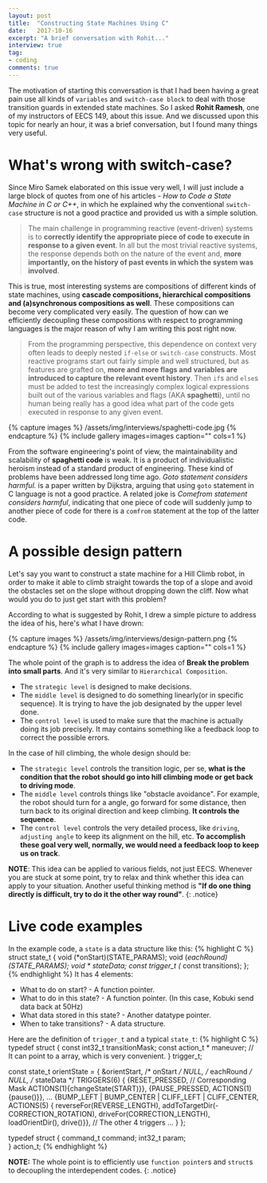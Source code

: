 ```yaml
---
layout: post
title:  "Constructing State Machines Using C"
date:   2017-10-16
excerpt: "A brief conversation with Rohit..."
interview: true
tag:
- coding
comments: true
---
```


The motivation of starting this conversation is that I had been having a great pain use all kinds of `variables` and `switch-case block` to deal with those transition guards in extended state machines. So I asked **Rohit Ramesh**, one of my instructors of EECS 149, about this issue. And we discussed upon this topic for nearly an hour, it was a brief conversation, but I found many things very useful.

# What's wrong with switch-case?
Since Miro Samek elaborated on this issue very well, I will just include a large block of quotes from one of his articles - *How to Code a State Machine in C or C++*, in which he explained why the conventional `switch-case` structure is not a good practice and provided us with a simple solution.

> The main challenge in programming reactive (event-driven) systems is to **correctly identify the appropriate piece of code to execute in response to a given event**. In all but the most trivial reactive systems, the response depends both on the nature of the event and, **more importantly, on the history of past events in which the system was involved**.

This is true, most interesting systems are compositions of different kinds of state machines, using **cascade compositions, hierarchical compositions and (a)synchronous compositions as well**. These compositions can become very complicated very easily. The question of how can we efficiently decoupling these compositions with respect to programming languages is the major reason of why I am writing this post right now.

> From the programming perspective, this dependence on context very often leads to deeply nested `if-else` or `switch-case` constructs. Most reactive programs start out fairly simple and well structured, but as features are grafted on, **more and more flags and variables are introduced to capture the relevant event history**. Then `if`s and `else`s must be added to test the increasingly complex logical expressions built out of the various variables and flags (AKA **spaghetti**), until no human being really has a good idea what part of the code gets executed in response to any given event.

{% capture images %}
/assets/img/interviews/spaghetti-code.jpg
{% endcapture %}
{% include gallery images=images caption="" cols=1 %}

From the software engineering's point of view, the maintainability and scalability of **spaghetti code** is weak. It is a product of individualistic heroism instead of a standard product of engineering. These kind of problems have been addressed long time ago. *Goto statement considers harmful.* is a paper written by Dijkstra, arguing that using `goto` statement in C language is not a good practice. A related joke is *Comefrom statement considers harmful*, indicating that one piece of code will suddenly jump to another piece of code for there is a `comfrom` statement at the top of the latter code.

# A possible design pattern

Let's say you want to construct a state machine for a Hill Climb robot, in order to make it able to climb straight towards the top of a slope and avoid the obstacles set on the slope without dropping down the cliff. Now what would you do to just get start with this problem?

According to what is suggested by Rohit, I drew a simple picture to address the idea of his, here's what I have drown:

{% capture images %}
/assets/img/interviews/design-pattern.png
{% endcapture %}
{% include gallery images=images caption="" cols=1 %}

The whole point of the graph is to address the idea of **Break the problem into small parts**. And it's very similar to `Hierarchical Composition`.

* The `strategic level` is designed to make decisions.
* The `middle level` is designed to do something linearly(or in specific sequence). It is trying to have the job designated by the upper level done.
* The `control level` is used to make sure that the machine is actually doing its job precisely. It may contains something like a feedback loop to correct the possible errors. 

In the case of hill climbing, the whole design should be:
* The `strategic level` controls the transition logic, per se, **what is the condition that the robot should go into hill climbing mode or get back to driving mode**.
* The `middle level` controls things like "obstacle avoidance". For example, the robot should turn for a angle, go forward for some distance, then turn back to its original direction and keep climbing. **It controls the sequence**.
* The `control level` controls the very detailed process, like `driving`, `adjusting angle` to keep its alignment on the hill, etc. **To accomplish these goal very well, normally, we would need a feedback loop to keep us on track**.

**NOTE**: This idea can be applied to various fields, not just EECS. Whenever you are stuck at some point, try to relax and think whether this idea can apply to your situation. Another useful thinking method is **"If do one thing directly is difficult, try to do it the other way round"**.
{: .notice}

# Live code examples
In the example code, a `state` is a data structure like this:
{% highlight C %}
struct state_t {
	void (*onStart)(STATE_PARAMS);
	void (*eachRound)(STATE_PARAMS);
    	void * stateData;
	const trigger_t (* const transitions);
};
{% endhighlight %}
It has 4 elements:

* What to do on start? - A function pointer.
* What to do in this state? - A function pointer. (In this case, Kobuki send data back at 50Hz)
* What data stored in this state? - Another datatype pointer.
* When to take transitions? - A data structure.

Here are the definition of `trigger_t` and a typical `state_t`:
{% highlight C %}
typedef struct {
	const int32_t transitionMask;
	const action_t * maneuver; // It can point to a array, which is very convenient.
} trigger_t;

const state_t orientState = {
	&orientStart, /* onStart */
	NULL, /* eachRound */ 
	NULL, /* stateData */
	TRIGGERS(6) {
		{RESET_PRESSED, // Corresponding Mask
			ACTIONS(1){changeState(START)}},
		{PAUSE_PRESSED,
			ACTIONS(1){pause()}},
		...
		{BUMP_LEFT | BUMP_CENTER | CLIFF_LEFT | CLIFF_CENTER,
			ACTIONS(5) {
				reverseFor(REVERSE_LENGTH),
				addToTargetDir(-CORRECTION_ROTATION),
				driveFor(CORRECTION_LENGTH),
				loadOrientDir(),
				drive()}},
		// The other 4 triggers
		...
	}
};

typedef struct {
	command_t command;
	int32_t   param;	
} action_t;
{% endhighlight %}

**NOTE:** The whole point is to efficiently use `function pointer`s and `struct`s to decoupling the interdependent codes.
{: .notice}